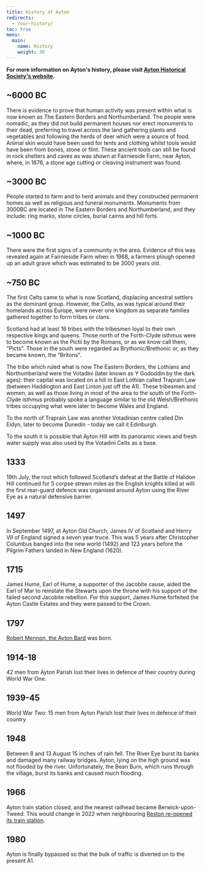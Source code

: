```yaml
---
title: History of Ayton
redirects:
  - /our-history/
toc: true
menu:
  main:
    name: History
    weight: 30
---
```



**For more information on Ayton's history, please visit [Ayton Historical Society's website](https://www.aytonhistory.com/).**

## ~6000 BC

There is evidence to prove that human activity was present within what is now known as The Eastern Borders and Northumberland. The people were nomadic, as they did not build permanent houses nor erect monuments to their dead, preferring to travel across the land gathering plants and vegetables and following the herds of deer which were a source of food. Animal skin would have been used for tents and clothing whilst tools would have been from bones, stone or flint. These ancient tools can still be found in rock shelters and caves as was shown at Fairnieside Farm, near Ayton, where, in 1876, a stone age cutting or cleaving instrument was found.

## ~3000 BC

People started to farm and to herd animals and they constructed permanent homes as well as religious and funeral monuments. Monuments from 3000BC are located in The Eastern Borders and Northumberland, and they include: ring marks, stone circles, burial cairns and hill forts.

## ~1000 BC

There were the first signs of a community in the area. Evidence of this was revealed again at Fairnieside Farm when in 1968, a farmers plough opened up an adult grave which was estimated to be 3000 years old.

## ~750 BC

The first Celts came to what is now Scotland, displacing ancestral settlers as the dominant group.
However, the Celts, as was typical around their homelands across Europe, were never one kingdom as separate families gathered together to form tribes or clans. 

Scotland had at least 16 tribes with the tribesmen loyal to their own respective kings and queens. Those north of the Forth-Clyde isthmus were to become known as the Pictii by the Romans, or as we know call them, "Picts".  Those in the south were regarded as Brythonic/Brethonic or, as they became known, the "Britons". 

The tribe which ruled what is now The Eastern Borders, the Lothians and Northumberland were the Votadini (later known as Y Gododdin by the dark ages): their capital was located on a hill in East Lothian called Traprain Law (between Haddington and East Linton just off the A1). These tribesmen and women, as well as those living in most of the area to the south of the Forth-Clyde isthmus probably spoke a language similar to the old Welsh/Brethonic tribes occupying what were later to become Wales and England.

To the north of Traprain Law was another Votadinian centre called Din Eidyn, later to become Dunedin - today we call it Edinburgh.

To the south it is possible that Ayton Hill with its panoramic views and fresh water supply was also used by the Votadini Celts as a base.

## 1333

19th July, the rout which followed Scotland’s defeat at the Battle of Halidon Hill continued for 5 corpse strewn miles as the English knights killed at will: the first rear-guard defence was organised around Ayton using the River Eye as a natural defensive barrier.

## 1497

In September 1497, at Ayton Old Church, James IV of Scotland and Henry VII of England signed a seven year truce. This was 5 years after Christopher Columbus banged into the new world (1492) and 123 years before the Pilgrim Fathers landed in New England (1620).

## 1715

James Hume, Earl of Hume, a supporter of the Jacobite cause, aided the Earl of Mar to reinstate the Stewarts upon the throne with his support of the failed second Jacobite rebellion. For this support, James Hume forfeited the Ayton Castle Estates and they were passed to the Crown.

## 1797

[Robert Mennon, the Ayton Bard](/robert-mennon) was born.

## 1914-18

42 men from Ayton Parish lost their lives in defence of their country during World War One.

## 1939-45

World War Two: 15 men from Ayton Parish lost their lives in defence of their country

## 1948
Between 8 and 13 August 15 inches of rain fell. The River Eye burst its banks and damaged many railway bridges. Ayton, lying on the high ground was not flooded by the river. Unfortunately, the Bean Burn, which runs through the village, burst its banks and caused much flooding.

## 1966

Ayton train station closed, and the nearest railhead became Berwick-upon-Tweed. This would change in 2022 when neighbouring [Reston re-opened its train station](https://en.wikipedia.org/wiki/Reston_railway_station).

## 1980

Ayton is finally bypassed so that the bulk of traffic is diverted on to the present A1.
